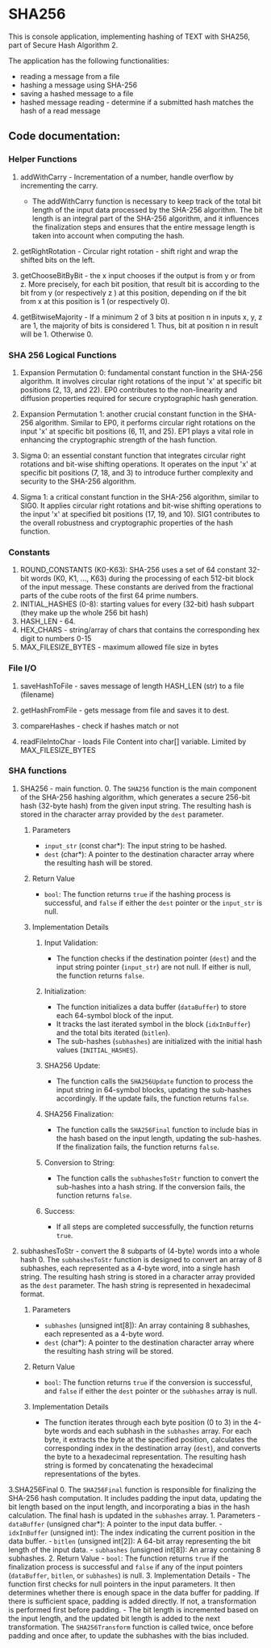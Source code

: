 # SHA256
This is console application, implementing hashing of TEXT with SHA256, part of Secure Hash Algorithm 2. 

The application has the following functionalities:
- reading a message from a file
- hashing a message using SHA-256
- saving a hashed message to a file
- hashed message reading - determine if a submitted hash matches the hash of a read message

## Code documentation:

### Helper Functions
1. addWithCarry - Incrementation of a number, handle overflow by incrementing the carry.
    - The addWithCarry function is necessary to keep track of the total bit length of the input data processed by the SHA-256 algorithm. The bit length is an integral part of the SHA-256 algorithm, and it influences the finalization steps and ensures that the entire message length is taken into account when computing the hash.

2. getRightRotation - Circular right rotation - shift right and wrap the shifted bits on the left.
3. getChooseBitByBit -  the x input chooses if the output is from y or from z. More precisely, for each bit position, that result bit is according to the bit from y (or respectively z ) at this position, depending on if the bit from x at this position is 1 (or respectively 0).
4. getBitwiseMajority - If a minimum 2 of 3 bits at position n in inputs x, y, z are 1, the majority of bits is considered 1. Thus, bit at position n in result will be 1. Otherwise 0.

### SHA 256 Logical Functions
1. Expansion Permutation 0: fundamental constant function in the SHA-256 algorithm. It involves circular right rotations of the input 'x' at specific bit positions (2, 13, and 22). EP0 contributes to the non-linearity and diffusion properties required for secure cryptographic hash generation.

2. Expansion Permutation 1: another crucial constant function in the SHA-256 algorithm. Similar to EP0, it performs circular right rotations on the input 'x' at specific bit positions (6, 11, and 25). EP1 plays a vital role in enhancing the cryptographic strength of the hash function.

3. Sigma 0: an essential constant function that integrates circular right rotations and bit-wise shifting operations. It operates on the input 'x' at specific bit positions (7, 18, and 3) to introduce further complexity and security to the SHA-256 algorithm.

4. Sigma 1: a critical constant function in the SHA-256 algorithm, similar to SIG0. It applies circular right rotations and bit-wise shifting operations to the input 'x' at specified bit positions (17, 19, and 10). SIG1 contributes to the overall robustness and cryptographic properties of the hash function.

### Constants
1. ROUND_CONSTANTS (K0-K63): SHA-256 uses a set of 64 constant 32-bit words (K0, K1, ..., K63) during the processing of each 512-bit block of the input message. These constants are derived from the fractional parts of the cube roots of the first 64 prime numbers.
2. INITIAL_HASHES (0-8): starting values for every (32-bit) hash subpart (they make up the whole 256 bit hash)
3. HASH_LEN - 64.
4. HEX_CHARS - string/array of chars that contains the corresponding hex digit to numbers 0-15
5. MAX_FILESIZE_BYTES - maximum allowed file size in bytes



### File I/O

1. saveHashToFile - saves message of length HASH_LEN (str) to a file (filename)

2. getHashFromFile - gets message from file and saves it to dest.

3. compareHashes - check if hashes match or not

4. readFileIntoChar - loads File Content into char[] variable. Limited by MAX_FILESIZE_BYTES

### SHA functions
1. SHA256 - main function. 
    0. The `SHA256` function is the main component of the SHA-256 hashing algorithm, which generates a secure 256-bit hash (32-byte hash) from the given input string. The resulting hash is stored in the character array provided by the `dest` parameter.

    1. Parameters
        - `input_str` (const char*): The input string to be hashed.
        - `dest` (char*): A pointer to the destination character array where the resulting hash will be stored.

    2. Return Value
        - `bool`: The function returns `true` if the hashing process is successful, and `false` if either the `dest` pointer or the `input_str` is null.
    
    3. Implementation Details
        1. Input Validation:
            - The function checks if the destination pointer (`dest`) and the input string pointer (`input_str`) are not null. If either is null, the function returns `false`.

        2. Initialization:
            - The function initializes a data buffer (`dataBuffer`) to store each 64-symbol block of the input.
            - It tracks the last iterated symbol in the block (`idxInBuffer`) and the total bits iterated (`bitlen`).
            - The sub-hashes (`subhashes`) are initialized with the initial hash values (`INITIAL_HASHES`).

        3. SHA256 Update:
            - The function calls the `SHA256Update` function to process the input string in 64-symbol blocks, updating the sub-hashes accordingly. If the update fails, the function returns `false`.

        4. SHA256 Finalization:
            - The function calls the `SHA256Final` function to include bias in the hash based on the input length, updating the sub-hashes. If the finalization fails, the function returns `false`.

        5. Conversion to String:    
            - The function calls the `subhashesToStr` function to convert the sub-hashes into a hash string. If the conversion fails, the function returns `false`.

        6. Success:
            - If all steps are completed successfully, the function returns `true`.



2. subhashesToStr - convert the 8 subparts of (4-byte) words into a whole hash
    0. The `subhashesToStr` function is designed to convert an array of 8 subhashes, each represented as a 4-byte word, into a single hash string. The resulting hash string is stored in a character array provided as the `dest` parameter. The hash string is represented in hexadecimal format.
    1. Parameters
        - `subhashes` (unsigned int[8]): An array containing 8 subhashes, each represented as a 4-byte word.
        - `dest` (char*): A pointer to the destination character array where the resulting hash string will be stored.
    2. Return Value
        - `bool`: The function returns `true` if the conversion is successful, and `false` if either the `dest` pointer or the `subhashes` array is null.

    3. Implementation Details
        - The function iterates through each byte position (0 to 3) in the 4-byte words and each subhash in the `subhashes` array. For each byte, it extracts the byte at the specified position, calculates the corresponding index in the destination array (`dest`), and converts the byte to a hexadecimal representation. The resulting hash string is formed by concatenating the hexadecimal representations of the bytes.

3.SHA256Final
    0. The `SHA256Final` function is responsible for finalizing the SHA-256 hash computation. It includes padding the input data, updating the bit length based on the input length, and incorporating a bias in the hash calculation. The final hash is updated in the `subhashes` array.
    1. Parameters
        - `dataBuffer` (unsigned char*): A pointer to the input data buffer.
        - `idxInBuffer` (unsigned int): The index indicating the current position in the data buffer.
        - `bitlen` (unsigned int[2]): A 64-bit array representing the bit length of the input data.
        - `subhashes` (unsigned int[8]): An array containing 8 subhashes.
    2. Return Value
        - `bool`: The function returns `true` if the finalization process is successful and `false` if any of the input pointers (`dataBuffer`, `bitlen`, or `subhashes`) is null.
    3. Implementation Details
        - The function first checks for null pointers in the input parameters. It then determines whether there is enough space in the data buffer for padding. If there is sufficient space, padding is added directly. If not, a transformation is performed first before padding.
        - The bit length is incremented based on the input length, and the updated bit length is added to the next transformation. The `SHA256Transform` function is called twice, once before padding and once after, to update the subhashes with the bias included.

